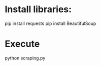 # Install libraries:

pip install requests
pip install BeautifulSoup

# Execute
python scraping.py


